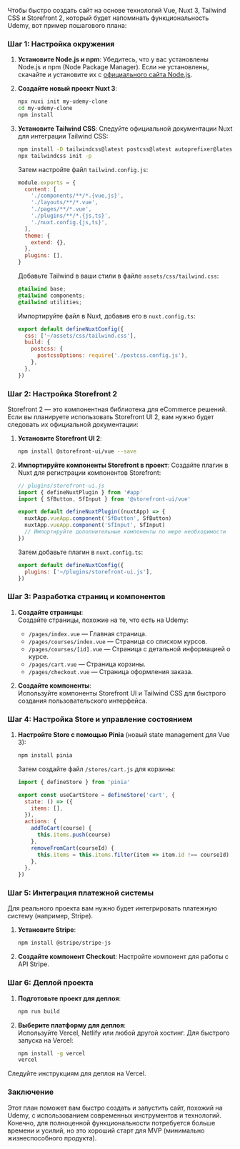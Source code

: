 Чтобы быстро создать сайт на основе технологий Vue, Nuxt 3, Tailwind CSS и Storefront 2, который будет напоминать функциональность Udemy, вот пример пошагового плана:

### Шаг 1: Настройка окружения

1. **Установите Node.js и npm**:
   Убедитесь, что у вас установлены Node.js и npm (Node Package Manager). Если не установлены, скачайте и установите их с [официального сайта Node.js](https://nodejs.org/).

2. **Создайте новый проект Nuxt 3**:
   ```bash
   npx nuxi init my-udemy-clone
   cd my-udemy-clone
   npm install
   ```

3. **Установите Tailwind CSS**:
   Следуйте официальной документации Nuxt для интеграции Tailwind CSS:
   ```bash
   npm install -D tailwindcss@latest postcss@latest autoprefixer@latest
   npx tailwindcss init -p
   ```

   Затем настройте файл `tailwind.config.js`:

   ```js
   module.exports = {
     content: [
       './components/**/*.{vue,js}',
       './layouts/**/*.vue',
       './pages/**/*.vue',
       './plugins/**/*.{js,ts}',
       './nuxt.config.{js,ts}',
     ],
     theme: {
       extend: {},
     },
     plugins: [],
   }
   ```

   Добавьте Tailwind в ваши стили в файле `assets/css/tailwind.css`:
   ```css
   @tailwind base;
   @tailwind components;
   @tailwind utilities;
   ```

   Импортируйте файл в Nuxt, добавив его в `nuxt.config.ts`:
   ```js
   export default defineNuxtConfig({
     css: ['~/assets/css/tailwind.css'],
     build: {
       postcss: {
         postcssOptions: require('./postcss.config.js'),
       },
     },
   })
   ```

### Шаг 2: Настройка Storefront 2

Storefront 2 — это компонентная библиотека для eCommerce решений. Если вы планируете использовать Storefront UI 2, вам нужно будет следовать их официальной документации:

1. **Установите Storefront UI 2**:
   ```bash
   npm install @storefront-ui/vue --save
   ```

2. **Импортируйте компоненты Storefront в проект**:
   Создайте плагин в Nuxt для регистрации компонентов Storefront:

   ```js
   // plugins/storefront-ui.js
   import { defineNuxtPlugin } from '#app'
   import { SfButton, SfInput } from '@storefront-ui/vue'

   export default defineNuxtPlugin((nuxtApp) => {
     nuxtApp.vueApp.component('SfButton', SfButton)
     nuxtApp.vueApp.component('SfInput', SfInput)
     // Импортируйте дополнительные компоненты по мере необходимости
   })
   ```

   Затем добавьте плагин в `nuxt.config.ts`:

   ```js
   export default defineNuxtConfig({
     plugins: ['~/plugins/storefront-ui.js'],
   })
   ```

### Шаг 3: Разработка страниц и компонентов

1. **Создайте страницы**:  
   Создайте страницы, похожие на те, что есть на Udemy:
   - `/pages/index.vue` — Главная страница.
   - `/pages/courses/index.vue` — Страница со списком курсов.
   - `/pages/courses/[id].vue` — Страница с детальной информацией о курсе.
   - `/pages/cart.vue` — Страница корзины.
   - `/pages/checkout.vue` — Страница оформления заказа.

2. **Создайте компоненты**:  
   Используйте компоненты Storefront UI и Tailwind CSS для быстрого создания пользовательского интерфейса.

### Шаг 4: Настройка Store и управление состоянием

1. **Настройте Store с помощью Pinia** (новый state management для Vue 3):
   ```bash
   npm install pinia
   ```

   Затем создайте файл `/stores/cart.js` для корзины:

   ```js
   import { defineStore } from 'pinia'

   export const useCartStore = defineStore('cart', {
     state: () => ({
       items: [],
     }),
     actions: {
       addToCart(course) {
         this.items.push(course)
       },
       removeFromCart(courseId) {
         this.items = this.items.filter(item => item.id !== courseId)
       },
     },
   })
   ```

### Шаг 5: Интеграция платежной системы

Для реального проекта вам нужно будет интегрировать платежную систему (например, Stripe).

1. **Установите Stripe**:
   ```bash
   npm install @stripe/stripe-js
   ```

2. **Создайте компонент Checkout**:
   Настройте компонент для работы с API Stripe.

### Шаг 6: Деплой проекта

1. **Подготовьте проект для деплоя**:
   ```bash
   npm run build
   ```

2. **Выберите платформу для деплоя**:  
   Используйте Vercel, Netlify или любой другой хостинг. Для быстрого запуска на Vercel:

   ```bash
   npm install -g vercel
   vercel
   ```

Следуйте инструкциям для деплоя на Vercel.

### Заключение

Этот план поможет вам быстро создать и запустить сайт, похожий на Udemy, с использованием современных инструментов и технологий. Конечно, для полноценной функциональности потребуется больше времени и усилий, но это хороший старт для MVP (минимально жизнеспособного продукта).
